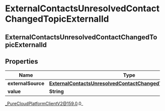 # ExternalContactsUnresolvedContactChangedTopicExternalId

## ExternalContactsUnresolvedContactChangedTopicExternalId

## Properties

|Name | Type | Description | Notes|
|------------ | ------------- | ------------- | -------------|
| **externalSource** | [**ExternalContactsUnresolvedContactChangedTopicExternalSource**](ExternalContactsUnresolvedContactChangedTopicExternalSource) |  | [optional] |
| **value** | **String** |  | [optional] |



_PureCloudPlatformClientV2@159.0.0_
